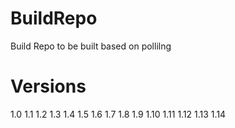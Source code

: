 # BuildRepo
Build Repo to be built based on pollilng

Versions
=========
1.0
1.1
1.2
1.3
1.4
1.5
1.6
1.7
1.8
1.9
1.10
1.11
1.12
1.13
1.14